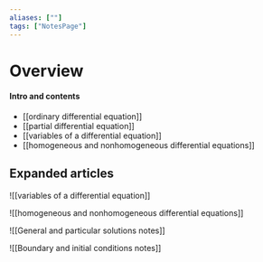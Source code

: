 ```yaml
---
aliases: [""]
tags: ["NotesPage"]
---
```


# Overview

#### Intro and contents
- [[ordinary differential equation]]
- [[partial differential equation]]
- [[variables of a differential equation]]
- [[homogeneous and nonhomogeneous differential equations]]

## Expanded articles
![[variables of a differential equation]]

![[homogeneous and nonhomogeneous differential equations]]

![[General and particular solutions notes]]

![[Boundary and initial conditions notes]]

